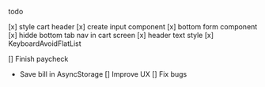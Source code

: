 todo

[x] style cart header
[x] create input component
[x] bottom form component
[x] hidde bottom tab nav in cart screen
[x] header text style
[x] KeyboardAvoidFlatList

[] Finish paycheck

-   Save bill in AsyncStorage
    [] Improve UX
    [] Fix bugs

